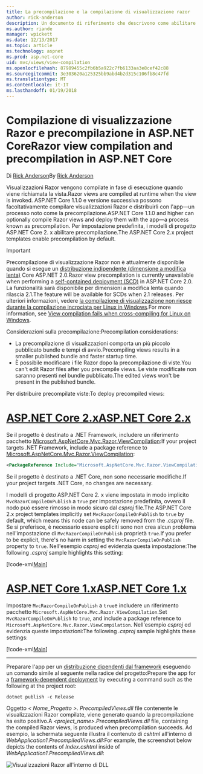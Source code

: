 ```yaml
---
title: La precompilazione e la compilazione di visualizzazione razor
author: rick-anderson
description: Un documento di riferimento che descrivono come abilitare la compilazione di visualizzazione MVC Razor e precompilazione nelle applicazioni ASP.NET Core.
ms.author: riande
manager: wpickett
ms.date: 12/13/2017
ms.topic: article
ms.technology: aspnet
ms.prod: asp.net-core
uid: mvc/views/view-compilation
ms.openlocfilehash: 87989455c2fb6b5a922c7fb6133aa3e8cef42c88
ms.sourcegitcommit: 3e303620a125325bb9abd4b2d315c106fb8c47fd
ms.translationtype: MT
ms.contentlocale: it-IT
ms.lasthandoff: 01/19/2018
---
```

# <a name="razor-view-compilation-and-precompilation-in-aspnet-core"></a><span data-ttu-id="fb158-103">Compilazione di visualizzazione Razor e precompilazione in ASP.NET Core</span><span class="sxs-lookup"><span data-stu-id="fb158-103">Razor view compilation and precompilation in ASP.NET Core</span></span>

<span data-ttu-id="fb158-104">Di [Rick Anderson](https://twitter.com/RickAndMSFT)</span><span class="sxs-lookup"><span data-stu-id="fb158-104">By [Rick Anderson](https://twitter.com/RickAndMSFT)</span></span>

<span data-ttu-id="fb158-105">Visualizzazioni Razor vengono compilate in fase di esecuzione quando viene richiamata la vista.</span><span class="sxs-lookup"><span data-stu-id="fb158-105">Razor views are compiled at runtime when the view is invoked.</span></span> <span data-ttu-id="fb158-106">ASP.NET Core 1.1.0 e versione successiva possono facoltativamente compilare visualizzazioni Razor e distribuirli con l'app&mdash;un processo noto come la precompilazione.</span><span class="sxs-lookup"><span data-stu-id="fb158-106">ASP.NET Core 1.1.0 and higher can optionally compile Razor views and deploy them with the app&mdash;a process known as precompilation.</span></span> <span data-ttu-id="fb158-107">Per impostazione predefinita, i modelli di progetto ASP.NET Core 2. x abilitare precompilazione.</span><span class="sxs-lookup"><span data-stu-id="fb158-107">The ASP.NET Core 2.x project templates enable precompilation by default.</span></span>

> [!IMPORTANT]
> <span data-ttu-id="fb158-108">Precompilazione di visualizzazione Razor non è attualmente disponibile quando si esegue un [distribuzione indipendente (dimensione a modifica lenta)](/dotnet/core/deploying/#self-contained-deployments-scd) Core ASP.NET 2.0.</span><span class="sxs-lookup"><span data-stu-id="fb158-108">Razor view precompilation is currently unavailable when performing a [self-contained deployment (SCD)](/dotnet/core/deploying/#self-contained-deployments-scd) in ASP.NET Core 2.0.</span></span> <span data-ttu-id="fb158-109">La funzionalità sarà disponibile per dimensioni a modifica lenta quando rilascia 2.1.</span><span class="sxs-lookup"><span data-stu-id="fb158-109">The feature will be available for SCDs when 2.1 releases.</span></span> <span data-ttu-id="fb158-110">Per ulteriori informazioni, vedere [la compilazione di visualizzazione non riesce durante la compilazione incrociata per Linux in Windows](https://github.com/aspnet/MvcPrecompilation/issues/102).</span><span class="sxs-lookup"><span data-stu-id="fb158-110">For more information, see [View compilation fails when cross-compiling for Linux on Windows](https://github.com/aspnet/MvcPrecompilation/issues/102).</span></span>

<span data-ttu-id="fb158-111">Considerazioni sulla precompilazione:</span><span class="sxs-lookup"><span data-stu-id="fb158-111">Precompilation considerations:</span></span>

* <span data-ttu-id="fb158-112">La precompilazione di visualizzazioni comporta un più piccolo pubblicato bundle e tempi di avvio.</span><span class="sxs-lookup"><span data-stu-id="fb158-112">Precompiling views results in a smaller published bundle and faster startup time.</span></span>
* <span data-ttu-id="fb158-113">È possibile modificare i file Razor dopo la precompilazione di viste.</span><span class="sxs-lookup"><span data-stu-id="fb158-113">You can't edit Razor files after you precompile views.</span></span> <span data-ttu-id="fb158-114">Le viste modificate non saranno presenti nel bundle pubblicato.</span><span class="sxs-lookup"><span data-stu-id="fb158-114">The edited views won't be present in the published bundle.</span></span> 

<span data-ttu-id="fb158-115">Per distribuire precompilate viste:</span><span class="sxs-lookup"><span data-stu-id="fb158-115">To deploy precompiled views:</span></span>

# <a name="aspnet-core-2xtabaspnetcore2x"></a>[<span data-ttu-id="fb158-116">ASP.NET Core 2.x</span><span class="sxs-lookup"><span data-stu-id="fb158-116">ASP.NET Core 2.x</span></span>](#tab/aspnetcore2x)

<span data-ttu-id="fb158-117">Se il progetto è destinato a .NET Framework, includere un riferimento pacchetto [Microsoft.AspNetCore.Mvc.Razor.ViewCompilation](https://www.nuget.org/packages/Microsoft.AspNetCore.Mvc.Razor.ViewCompilation/):</span><span class="sxs-lookup"><span data-stu-id="fb158-117">If your project targets .NET Framework, include a package reference to [Microsoft.AspNetCore.Mvc.Razor.ViewCompilation](https://www.nuget.org/packages/Microsoft.AspNetCore.Mvc.Razor.ViewCompilation/):</span></span>

```xml
<PackageReference Include="Microsoft.AspNetCore.Mvc.Razor.ViewCompilation" Version="2.0.0" PrivateAssets="All" />
```

<span data-ttu-id="fb158-118">Se il progetto è destinato a .NET Core, non sono necessarie modifiche.</span><span class="sxs-lookup"><span data-stu-id="fb158-118">If your project targets .NET Core, no changes are necessary.</span></span>

<span data-ttu-id="fb158-119">I modelli di progetto ASP.NET Core 2. x viene impostata in modo implicito `MvcRazorCompileOnPublish` a `true` per impostazione predefinita, ovvero il nodo può essere rimosso in modo sicuro dal *csproj* file.</span><span class="sxs-lookup"><span data-stu-id="fb158-119">The ASP.NET Core 2.x project templates implicitly set `MvcRazorCompileOnPublish` to `true` by default, which means this node can be safely removed from the *.csproj* file.</span></span> <span data-ttu-id="fb158-120">Se si preferisce, è necessario essere espliciti sono non crea alcun problema nell'impostazione di `MvcRazorCompileOnPublish` proprietà `true`.</span><span class="sxs-lookup"><span data-stu-id="fb158-120">If you prefer to be explicit, there's no harm in setting the `MvcRazorCompileOnPublish` property to `true`.</span></span> <span data-ttu-id="fb158-121">Nell'esempio *csproj* ed evidenzia questa impostazione:</span><span class="sxs-lookup"><span data-stu-id="fb158-121">The following *.csproj* sample highlights this setting:</span></span>

[!code-xml[Main](view-compilation\sample\MvcRazorCompileOnPublish2.csproj?highlight=5)]

# <a name="aspnet-core-1xtabaspnetcore1x"></a>[<span data-ttu-id="fb158-122">ASP.NET Core 1.x</span><span class="sxs-lookup"><span data-stu-id="fb158-122">ASP.NET Core 1.x</span></span>](#tab/aspnetcore1x)

<span data-ttu-id="fb158-123">Impostare `MvcRazorCompileOnPublish` a `true`e includere un riferimento pacchetto `Microsoft.AspNetCore.Mvc.Razor.ViewCompilation`.</span><span class="sxs-lookup"><span data-stu-id="fb158-123">Set `MvcRazorCompileOnPublish` to `true`, and include a package reference to `Microsoft.AspNetCore.Mvc.Razor.ViewCompilation`.</span></span> <span data-ttu-id="fb158-124">Nell'esempio *csproj* ed evidenzia queste impostazioni:</span><span class="sxs-lookup"><span data-stu-id="fb158-124">The following *.csproj* sample highlights these settings:</span></span>

[!code-xml[Main](view-compilation\sample\MvcRazorCompileOnPublish.csproj?highlight=5,12)]

---

<span data-ttu-id="fb158-125">Preparare l'app per un [distribuzione dipendenti dal framework](/dotnet/core/deploying/#framework-dependent-deployments-fdd) eseguendo un comando simile al seguente nella radice del progetto:</span><span class="sxs-lookup"><span data-stu-id="fb158-125">Prepare the app for a [framework-dependent deployment](/dotnet/core/deploying/#framework-dependent-deployments-fdd) by executing a command such as the following at the project root:</span></span>

```console
dotnet publish -c Release
```

<span data-ttu-id="fb158-126">Oggetto *< Nome_Progetto >. PrecompiledViews.dll* file contenente le visualizzazioni Razor compilate, viene generato quando la precompilazione ha esito positivo.</span><span class="sxs-lookup"><span data-stu-id="fb158-126">A *<project_name>.PrecompiledViews.dll* file, containing the compiled Razor views, is produced when precompilation succeeds.</span></span> <span data-ttu-id="fb158-127">Ad esempio, la schermata seguente illustra il contenuto di *cshtml* all'interno di *WebApplication1.PrecompiledViews.dll*:</span><span class="sxs-lookup"><span data-stu-id="fb158-127">For example, the screenshot below depicts the contents of *Index.cshtml* inside of *WebApplication1.PrecompiledViews.dll*:</span></span>

![Visualizzazioni Razor all'interno di DLL](view-compilation/_static/razor-views-in-dll.png)
